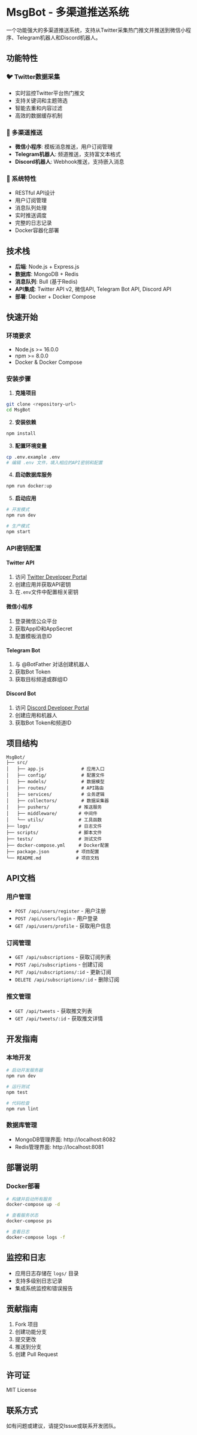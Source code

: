 # MsgBot - 多渠道推送系统

一个功能强大的多渠道推送系统，支持从Twitter采集热门推文并推送到微信小程序、Telegram机器人和Discord机器人。

## 功能特性

### 🐦 Twitter数据采集
- 实时监控Twitter平台热门推文
- 支持关键词和主题筛选
- 智能去重和内容过滤
- 高效的数据缓存机制

### 📱 多渠道推送
- **微信小程序**: 模板消息推送，用户订阅管理
- **Telegram机器人**: 频道推送，支持富文本格式
- **Discord机器人**: Webhook推送，支持嵌入消息

### 🔧 系统特性
- RESTful API设计
- 用户订阅管理
- 消息队列处理
- 实时推送调度
- 完整的日志记录
- Docker容器化部署

## 技术栈

- **后端**: Node.js + Express.js
- **数据库**: MongoDB + Redis
- **消息队列**: Bull (基于Redis)
- **API集成**: Twitter API v2, 微信API, Telegram Bot API, Discord API
- **部署**: Docker + Docker Compose

## 快速开始

### 环境要求

- Node.js >= 16.0.0
- npm >= 8.0.0
- Docker & Docker Compose

### 安装步骤

1. **克隆项目**
```bash
git clone <repository-url>
cd MsgBot
```

2. **安装依赖**
```bash
npm install
```

3. **配置环境变量**
```bash
cp .env.example .env
# 编辑 .env 文件，填入相应的API密钥和配置
```

4. **启动数据库服务**
```bash
npm run docker:up
```

5. **启动应用**
```bash
# 开发模式
npm run dev

# 生产模式
npm start
```

### API密钥配置

#### Twitter API
1. 访问 [Twitter Developer Portal](https://developer.twitter.com/)
2. 创建应用并获取API密钥
3. 在`.env`文件中配置相关密钥

#### 微信小程序
1. 登录微信公众平台
2. 获取AppID和AppSecret
3. 配置模板消息ID

#### Telegram Bot
1. 与 @BotFather 对话创建机器人
2. 获取Bot Token
3. 获取目标频道或群组ID

#### Discord Bot
1. 访问 [Discord Developer Portal](https://discord.com/developers/applications)
2. 创建应用和机器人
3. 获取Bot Token和频道ID

## 项目结构

```
MsgBot/
├── src/
│   ├── app.js              # 应用入口
│   ├── config/             # 配置文件
│   ├── models/             # 数据模型
│   ├── routes/             # API路由
│   ├── services/           # 业务逻辑
│   ├── collectors/         # 数据采集器
│   ├── pushers/           # 推送服务
│   ├── middleware/        # 中间件
│   └── utils/             # 工具函数
├── logs/                  # 日志文件
├── scripts/               # 脚本文件
├── tests/                 # 测试文件
├── docker-compose.yml     # Docker配置
├── package.json          # 项目配置
└── README.md             # 项目文档
```

## API文档

### 用户管理
- `POST /api/users/register` - 用户注册
- `POST /api/users/login` - 用户登录
- `GET /api/users/profile` - 获取用户信息

### 订阅管理
- `GET /api/subscriptions` - 获取订阅列表
- `POST /api/subscriptions` - 创建订阅
- `PUT /api/subscriptions/:id` - 更新订阅
- `DELETE /api/subscriptions/:id` - 删除订阅

### 推文管理
- `GET /api/tweets` - 获取推文列表
- `GET /api/tweets/:id` - 获取推文详情

## 开发指南

### 本地开发

```bash
# 启动开发服务器
npm run dev

# 运行测试
npm test

# 代码检查
npm run lint
```

### 数据库管理

- MongoDB管理界面: http://localhost:8082
- Redis管理界面: http://localhost:8081

## 部署说明

### Docker部署

```bash
# 构建并启动所有服务
docker-compose up -d

# 查看服务状态
docker-compose ps

# 查看日志
docker-compose logs -f
```

## 监控和日志

- 应用日志存储在 `logs/` 目录
- 支持多级别日志记录
- 集成系统监控和错误报告

## 贡献指南

1. Fork 项目
2. 创建功能分支
3. 提交更改
4. 推送到分支
5. 创建 Pull Request

## 许可证

MIT License

## 联系方式

如有问题或建议，请提交Issue或联系开发团队。